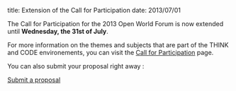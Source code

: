 title: Extension of the Call for Participation
date: 2013/07/01

The Call for Participation for the 2013 Open World Forum is now extended until **Wednesday, the 31st of July**.

For more information on the themes and subjects that are part of the THINK and CODE environements, you can visit the [Call for Participation](http://www.openworldforum.org/en/news/CFP/) page.

You can also submit your proposal right away :

<a class="btn btn-primary" href="/cfp/">Submit a proposal</a>
